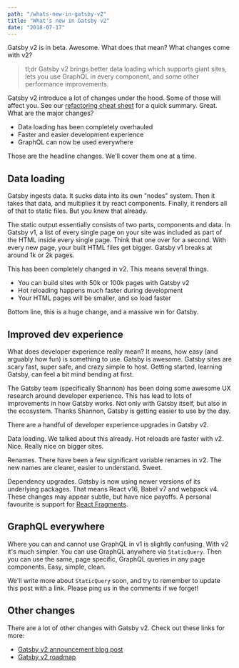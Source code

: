 ```yaml
---
path: "/whats-new-in-gatsby-v2"
title: "What's new in Gatsby v2"
date: "2018-07-17"
---
```

Gatsby v2 is in beta. Awesome. What does that mean? What changes come with v2?

> tl;dr Gatsby v2 brings better data loading which supports giant sites, lets you use GraphQL in every component, and some other performance improvements.

Gatsby v2 introduce a lot of changes under the hood. Some of those will affect you. See our [refactoring cheat sheet](/gatsby-v2-refactoring-cheat-sheet) for a quick summary. Great. What are the major changes?

* Data loading has been completely overhauled
* Faster and easier development experience
* GraphQL can now be used everywhere

Those are the headline changes. We'll cover them one at a time.

## Data loading

Gatsby ingests data. It sucks data into its own "nodes" system. Then it takes that data, and multiplies it by react components. Finally, it renders all of that to static files. But you knew that already.

The static output essentially consists of two parts, components and data. In Gatsby v1, a list of every single page on your site was included as part of the HTML inside every single page. Think that one over for a second. With every new page, your built HTML files get bigger. Gatsby v1 breaks at around 1k or 2k pages.

This has been completely changed in v2. This means several things.

* You can build sites with 50k or 100k pages with Gatsby v2
* Hot reloading happens much faster during development
* Your HTML pages will be smaller, and so load faster

Bottom line, this is a huge change, and a massive win for Gatsby.

## Improved dev experience

What does developer experience really mean? It means, how easy (and arguably how fun) is something to use. Gatsby is awesome. Gatsby sites are scary fast, super safe, and crazy simple to host. Getting started, learning Gatsby, can feel a bit mind bending at first.

The Gatsby team (specifically Shannon) has been doing some awesome UX research around developer experience. This has lead to lots of improvements in how Gatsby works. Not only with Gatsby itself, but also in the ecosystem. Thanks Shannon, Gatsby is getting easier to use by the day.

There are a handful of developer experience upgrades in Gatsby v2.

Data loading. We talked about this already. Hot reloads are faster with v2. Nice. Really nice on bigger sites.

Renames. There have been a few significant variable renames in v2. The new names are clearer, easier to understand. Sweet.

Dependency upgrades. Gatsby is now using newer versions of its underlying packages. That means React v16, Babel v7 and webpack v4. These changes may appear subtle, but have nice payoffs. A personal favourite is support for [React Fragments](https://reactjs.org/blog/2017/11/28/react-v16.2.0-fragment-support.html).

## GraphQL everywhere

Where you can and cannot use GraphQL in v1 is slightly confusing. With v2 it's much simpler. You can use GraphQL anywhere via `StaticQuery`. Then you can use the same, page specific, GraphQL queries in any page components. Easy, simple, clean.

We'll write more about `StaticQuery` soon, and try to remember to update this post with a link. Please ping us in the comments if we forget!

## Other changes

There are a lot of other changes with Gatsby v2. Check out these links for more:

* [Gatsby v2 announcement blog post](https://www.gatsbyjs.org/blog/2018-06-16-announcing-gatsby-v2-beta-launch/)
* [Gatsby v2 roadmap](https://github.com/gatsbyjs/gatsby/projects/2)
